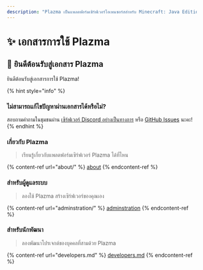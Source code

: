 ```yaml
---
description: "Plazma เป็นแพลตฟอร์มเซิร์ฟเวอร์โอเพนซอร์สสำหรับ Minecraft: Java Edition ที่เพิ่มฟีเจอร์การปรับแต่งการใช้งานด้วยการทดลองแบบกระดานและกลไกเกมหลายอย่าง"
---
```


# ✨ เอกสารการใช้ Plazma

## 👋 ยินดีต้อนรับสู่เอกสาร Plazma

ยินดีต้อนรับสู่เอกสารการใช้ Plazma!

{% hint style="info" %}

### ไม่สามารถแก้ไขปัญหาผ่านเอกสารได้หรือไม่?

สอบถามคำถามในชุมชนผ่าน [เซิร์ฟเวอร์ Discord อย่างเป็นทางการ](https://discord.gg/MmfC52K8A8) หรือ [GitHub Issues](https://github.com/PlazmaMC/PlazmaBukkit/issues) นะคะ!
{% endhint %}

### เกี่ยวกับ Plazma

> เรียนรู้เกี่ยวกับแพลตฟอร์มเซิร์ฟเวอร์ Plazma ได้ที่ไหน

{% content-ref url="about/" %}
[about](about/)
{% endcontent-ref %}

### สำหรับผู้ดูแลระบบ

> ลองใช้ Plazma สร้างเซิร์ฟเวอร์ของคุณเอง

{% content-ref url="adminstration/" %}
[adminstration](adminstration/)
{% endcontent-ref %}

### สำหรับนักพัฒนา

> ลองพัฒนาโปรเจกต์ของบุคคลที่สามด้วย Plazma

{% content-ref url="developers.md" %}
[developers.md](developers.md)
{% endcontent-ref %}
